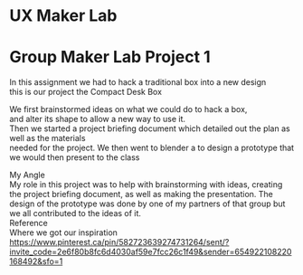 # UX Maker Lab  
# Group Maker Lab Project 1  
In this assignment we had to hack a traditional box into a new design  
this is our project the Compact Desk Box  
  
We first brainstormed ideas on what we could do to hack a box,  
and alter its shape to allow a new way to use it.  
Then we started a project briefing document which detailed out the plan as well as the materials  
needed for the project.
We then went to blender a to design a prototype that we would then present to the class  
  
My Angle  
My role in this project was to help with brainstorming with ideas, creating the project briefing document, as well as making the presentation. The design of the prototype was done by one of my partners of that group but we all contributed to the ideas of it.   
Reference  
Where we got our inspiration  
https://www.pinterest.ca/pin/582723639274731264/sent/?invite_code=2e6f80b8fc6d4030af59e7fcc26c1f49&sender=654922108220168492&sfo=1 